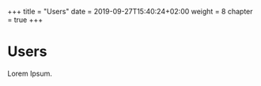 +++
title = "Users"
date = 2019-09-27T15:40:24+02:00
weight = 8
chapter = true
+++

# Users

Lorem Ipsum.